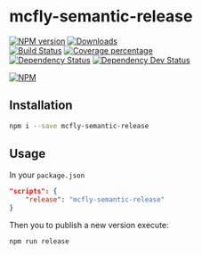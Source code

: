 # mcfly-semantic-release

[![NPM version][npm-image]][npm-url] [![Downloads][downloads-image]][downloads-url]   
[![Build Status][travis-image]][travis-url] [![Coverage percentage][coveralls-image]][coveralls-url]    
[![Dependency Status][daviddm-image]][daviddm-url] [![Dependency Dev Status][daviddm-dev-image]][daviddm-dev-url]    

[![NPM][npm-nodei-image]][npm-nodei-url]

## Installation
```bash
npm i --save mcfly-semantic-release
```

## Usage
In your `package.json`
```json
"scripts": {
	"release": "mcfly-semantic-release"
}
```

Then you to publish a new version execute:
```bash
npm run release
```



[npm-image]: https://badge.fury.io/js/mcfly-semantic-release.svg
[npm-url]: https://npmjs.org/package/mcfly-semantic-release
[npm-nodei-image]: https://nodei.co/npm/mcfly-semantic-release.png?downloads=false&downloadRank=false&stars=false
[npm-nodei-url]: https://nodei.co/npm/mcfly-semantic-release
[downloads-image]: http://img.shields.io/npm/dm/mcfly-semantic-release.svg
[downloads-url]: http://badge.fury.io/js/mcfly-semantic-release
[travis-image]: https://travis-ci.org/mcfly-io/mcfly-semantic-release.svg?branch=master
[travis-url]: https://travis-ci.org/mcfly-io/mcfly-semantic-release
[daviddm-image]: https://david-dm.org/mcfly-io/mcfly-semantic-release.svg?theme=shields.io
[daviddm-url]: https://david-dm.org/mcfly-io/mcfly-semantic-release
[daviddm-dev-image]: https://david-dm.org/mcfly-io/mcfly-semantic-release/dev-status.svg?theme=shields.io
[daviddm-dev-url]: https://david-dm.org/mcfly-io/mcfly-semantic-release#info=devDependencies
[coveralls-image]: https://coveralls.io/repos/mcfly-io/mcfly-semantic-release/badge.svg
[coveralls-url]: https://coveralls.io/r/mcfly-io/mcfly-semantic-release
[gitter-image]: https://badges.gitter.im/Join%20Chat.svg
[gitter-url]: https://gitter.im/mcfly-io/mcfly-semantic-release?utm_source=badge&utm_medium=badge&utm_campaign=pr-badge&utm_content=badge


